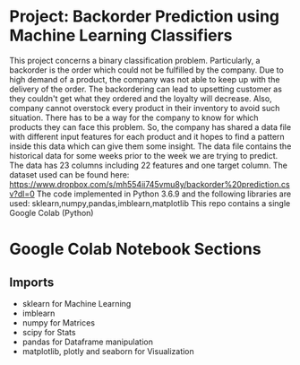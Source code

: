 # Project: Backorder Prediction using Machine Learning Classifiers
This project concerns a binary classification problem. Particularly, a backorder is the order which could not be fulfilled by the company. Due to high demand of a product, the company was not able to keep up with the delivery of the order. The backordering can lead to upsetting customer as they couldn't get what they ordered and the loyalty will decrease.
Also, company cannot overstock every product in their inventory to avoid such situation.
There has to be a way for the company to know for which products they can face this problem.
So, the company has shared a data file with different input features for each product and it hopes to find a pattern inside this data which can give them some insight.
The data file contains the historical data for some weeks prior to the week we are trying to predict.
The data has 23 columns including 22 features and one target column.
The dataset used can be found here: https://www.dropbox.com/s/mh554ii745vmu8y/backorder%20prediction.csv?dl=0
The code implemented in Python 3.6.9 and the following libraries are used: sklearn,numpy,pandas,imblearn,matplotlib
This repo contains a single Google Colab (Python) 
# Google Colab Notebook Sections
## Imports
* sklearn for Machine Learning
* imblearn
* numpy for Matrices
* scipy for Stats
* pandas for Dataframe manipulation
* matplotlib, plotly and seaborn for Visualization
